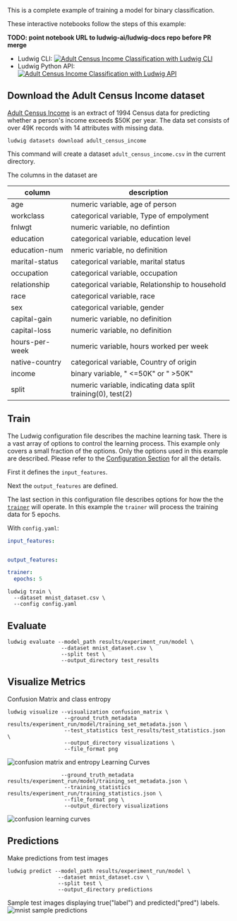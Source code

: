 This is a complete example of training a model for binary classification.

These interactive notebooks follow the steps of this example:

**TODO: point notebook URL to ludwig-ai/ludwig-docs repo before PR merge**

- Ludwig CLI: [![Adult Census Income Classification with Ludwig CLI](https://colab.research.google.com/assets/colab-badge.svg)](https://colab.research.google.com/github/jimthompson5802/ludwig-docs/blob/expanded-tabular-data-example/docs/examples/adult_census_income_colab_notebooks/Adult_Census_Income_Classification_with_Ludwig_CLI.ipynb)
- Ludwig Python API: [![Adult Census Income Classification with Ludwig API](https://colab.research.google.com/assets/colab-badge.svg)](https://colab.research.google.com/github/jimthompson5802/ludwig-docs/blob/expanded-tabular-data-example/docs/examples/adult_census_income_colab_notebooks/Adult_Income_Census_Classification_with_Ludwig_API.ipynb)

## Download the Adult Census Income dataset

[Adult Census Income](https://archive.ics.uci.edu/ml/datasets/adult) is an extract of 1994 Census data for predicting whether a person's income exceeds $50K per year.  The data set consists of over 49K records with 14 attributes with missing data.

```shell
ludwig datasets download adult_census_income
```

This command will create a dataset `adult_census_income.csv` in the current directory.

The columns in the dataset are

| column         | description                                                  |
|----------------|--------------------------------------------------------------|
| age            | numeric variable, age of person                              | 
| workclass      | categorical variable, Type of empolyment                     | 
| fnlwgt         | numeric variable, no defintion                               |                                                                                            
| education      | categorical variable, education level                        |                                 
| education-num  | nmeric variable, no definition                               |                  
| marital-status | categorical variable, marital status                         |
| occupation     | categorical variable, occupation                             |
| relationship   | categorical variable, Relationship to household              | 
| race           | categorical variable, race                                   | 
| sex            | categorical variable, gender                                 | 
| capital-gain   | numeric variable, no definition                              | 
| capital-loss   | numeric variable, no definition                              |
| hours-per-week | numeric variable, hours worked per week                      |
| native-country | categorical variable, Country of origin                      |
| income         | binary variable, " <=50K" or " >50K"                         |
| split          | numeric variable, indicating data split training(0), test(2) | 


## Train

The Ludwig configuration file describes the machine learning task.  There is a vast array of options to control the learning process.  This example only covers a small fraction of the options.  Only the options used in this example are described.  Please refer to the [Configuration Section](../../configuration) for all the details.

First it defines the `input_features`.  

Next the `output_features` are defined.  

The last section in this configuration file describes options for how the the [`trainer`](../../configuration/trainer/) will operate.  In this example the `trainer` will process the training data for 5 epochs.

With `config.yaml`:

```yaml
input_features:


output_features:

trainer:
  epochs: 5
```

```shell
ludwig train \
  --dataset mnist_dataset.csv \
  --config config.yaml
```

## Evaluate

```shell
ludwig evaluate --model_path results/experiment_run/model \
                 --dataset mnist_dataset.csv \
                 --split test \
                 --output_directory test_results
```

## Visualize Metrics

Confusion Matrix and class entropy

```shell
ludwig visualize --visualization confusion_matrix \
                  --ground_truth_metadata results/experiment_run/model/training_set_metadata.json \
                  --test_statistics test_results/test_statistics.json \
                  --output_directory visualizations \
                  --file_format png
```

![confusion matrix and entropy]()
Learning Curves

```shell
                 --ground_truth_metadata results/experiment_run/model/training_set_metadata.json \
                  --training_statistics results/experiment_run/training_statistics.json \
                  --file_format png \
                  --output_directory visualizations
```

![confusion learning curves]()

## Predictions

Make predictions from test images

```shell
ludwig predict --model_path results/experiment_run/model \
                --dataset mnist_dataset.csv \
                --split test \
                --output_directory predictions
```

Sample test images displaying true("label") and predicted("pred") labels.
![mnist sample predictions]()